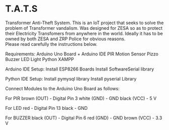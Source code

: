 # T.A.T.S
Transformer Anti-Theft System. This is an IoT project that seeks to solve the problem of Transformer vandalism. 
Was designed for ZESA so as to protect their Electricity Transfomers from anywhere in the world. 
Ideally it has to be owned by both ZESA and ZRP Police for obvious reasons.  
Please read carefully the instructions below.

Requirements:
Arduino Uno Board + Arduino IDE
PIR Motion Sensor
Pizzo Buzzer
LED Light
Python
XAMPP

Arduino IDE Setup:
Install ESP8266 Boards
Install SoftwareSerial library

Python IDE Setup:
Install pymysql library
Install pyserial Library

Connect Modules to the Arduino Uno Board as follows:

For PIR
brown (OUT) - Digital Pin 3
white (GND) - GND
black (VCC) - 5 V

For LED
red - Digital Pin 13
black - GND

For BUZZER
black (OUT) - Digital Pin 6
red (GND) - GND
brown (VCC) - 3.3 V
